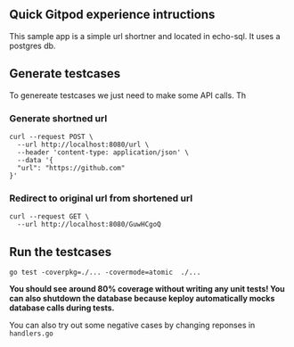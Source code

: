 ## Quick Gitpod experience intructions
This sample app is a simple url shortner and located in echo-sql. It uses a postgres db. 

## Generate testcases

To genereate testcases we just need to make some API calls. Th

### Generate shortned url

```
curl --request POST \
  --url http://localhost:8080/url \
  --header 'content-type: application/json' \
  --data '{
  "url": "https://github.com"
}'
```

### Redirect to original url from shortened url

```
curl --request GET \
  --url http://localhost:8080/GuwHCgoQ
```

## Run the testcases
```
go test -coverpkg=./... -covermode=atomic  ./...
```

**You should see around 80% coverage without writing any unit tests! You can also shutdown the database because keploy automatically mocks database calls during tests.**

You can also try out some negative cases by changing reponses in `handlers.go`